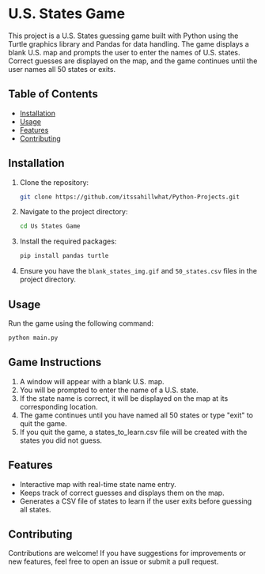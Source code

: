 # U.S. States Game

This project is a U.S. States guessing game built with Python using the Turtle graphics library and Pandas for data handling. The game displays a blank U.S. map and prompts the user to enter the names of U.S. states. Correct guesses are displayed on the map, and the game continues until the user names all 50 states or exits.

## Table of Contents
- [Installation](#installation)
- [Usage](#usage)
- [Features](#features)
- [Contributing](#contributing)

## Installation

1. Clone the repository:
    ```bash
    git clone https://github.com/itssahillwhat/Python-Projects.git
    ```

2. Navigate to the project directory:
    ```bash
    cd Us States Game
    ```

3. Install the required packages:
    ```bash
    pip install pandas turtle
    ```

4. Ensure you have the `blank_states_img.gif` and `50_states.csv` files in the project directory.

## Usage

Run the game using the following command:
```bash
python main.py
```

## Game Instructions
1. A window will appear with a blank U.S. map.
2. You will be prompted to enter the name of a U.S. state.
3. If the state name is correct, it will be displayed on the map at its corresponding location.
4. The game continues until you have named all 50 states or type "exit" to quit the game.
5. If you quit the game, a states_to_learn.csv file will be created with the states you did not guess.


## Features
* Interactive map with real-time state name entry.
* Keeps track of correct guesses and displays them on the map.
* Generates a CSV file of states to learn if the user exits before guessing all states.


## Contributing
Contributions are welcome! If you have suggestions for improvements or new features, feel free to open an issue or submit a pull request.